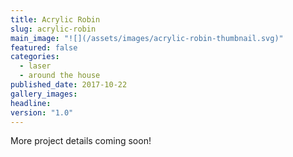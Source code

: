 ```yaml
---
title: Acrylic Robin
slug: acrylic-robin
main_image: "![](/assets/images/acrylic-robin-thumbnail.svg)"
featured: false
categories:
  - laser
  - around the house
published_date: 2017-10-22
gallery_images: 
headline: 
version: "1.0"
---
```


More project details coming soon!